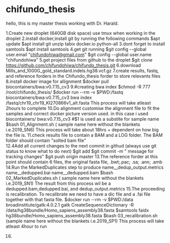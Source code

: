 # chifundo_thesis
hello, this is my master thesis working with Dr. Harald.

1.Create new droplet (640GB disk space)
use tmux when working in the droplet
2.install docker,install git by running the following commands
  $apt update
  $apt install git unzip tabix docker.io python-all
3.dont forget to install samtools 
  $apt install samtools
4.get git running 
  $git config --global user.email "chifundohiwa@gmail.com"
  $git config --global user.name "chifundohiwa"
5.get project files from github to the droplet
  $git clone https://github.com/chifundohiwa/chifundo_thesis.git 
6.download Mills_and_1000G_gold_standard.indels.hg38.vcf.gz
7.create results, fastq, and reference forders in the Chifundo_thesis 
  forder to store relevants files 
8.install docker image for allignment
  $docker pull biocontainers/bwa:v0.7.15_cv3 
9.#creating bwa index 
  $chmod -R 777 /root/chifundo_thesis/
  $docker run --rm -v $PWD:/fastq biocontainers/bwa:v0.7.15_cv3 bwa index /fastq/chr19_chr19_KI270866v1_alt.fasta
  This process will take atleast 2hours to complete
10.Do alignment
   customise the alignment file to fit the samples and correct docker picture version used. in this case i used biocontainers/ bwa:v0.7.15_cv3
   #$1 is used as a substite for sample name
   $bash 01_Alignment.sh ( sample name here without the blankets i.e.2019_SN6)
   This process will take about 18hrs + dependent on how big the file is.
11.check results file to contain a BAM and a LOG folder. 
   The BAM folder should contain "solted bam file"  
12.4Add all current changes to the next commit in githud (always use git status to know what to do next)
   $git add 
   $git commit -m " message for tracking changes"
   $git push origin master 
13.The reference forder at this point should contain 6 files, the original fasta file, .bwt;.pac; .sa; .ann; .amb 
14.Run the MarkedDuplicates step to produce name__dedup_output.metrics name__dedupped.bai  name__dedupped.bam 
   $bash 02_MarkedDuplicates.sh ( sample name here without the blankets i.e.2019_SN1)
   The result from this process wil be a dedupped.bam,dedupped.bai, and dedup_output.metrics 
15.The proceeding is recalibration. To recalibrate we need to have a dic file and a .fai file together with that fasta file. 
   $docker run --rm -v $PWD:/data broadinstitute/gatk:4.0.2.1 gatk CreateSequenceDictionary -R /data/hg38bundle/Homo_sapiens_assembly38.fasta
   $samtools faidx hg38bundle/Homo_sapiens_assembly38.fasta
   $bash 03_recalibration.sh (sample name here without the blankets i.e.2019_SP1)
   This process will take atleast 4hour to run 

16.

